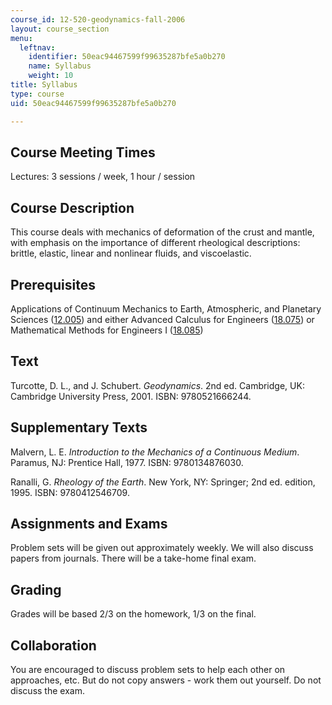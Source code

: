 ```yaml
---
course_id: 12-520-geodynamics-fall-2006
layout: course_section
menu:
  leftnav:
    identifier: 50eac94467599f99635287bfe5a0b270
    name: Syllabus
    weight: 10
title: Syllabus
type: course
uid: 50eac94467599f99635287bfe5a0b270

---
```


Course Meeting Times
--------------------

Lectures: 3 sessions / week, 1 hour / session

Course Description
------------------

This course deals with mechanics of deformation of the crust and mantle, with emphasis on the importance of different rheological descriptions: brittle, elastic, linear and nonlinear fluids, and viscoelastic.

Prerequisites
-------------

Applications of Continuum Mechanics to Earth, Atmospheric, and Planetary Sciences ([12.005](/courses/12-005-applications-of-continuum-mechanics-to-earth-atmospheric-and-planetary-sciences-spring-2006)) and either Advanced Calculus for Engineers ([18.075](/courses/18-075-advanced-calculus-for-engineers-fall-2004)) or Mathematical Methods for Engineers I ([18.085](/courses/18-085-computational-science-and-engineering-i-fall-2008))

Text
----

Turcotte, D. L., and J. Schubert. _Geodynamics_. 2nd ed. Cambridge, UK: Cambridge University Press, 2001. ISBN: 9780521666244.

Supplementary Texts
-------------------

Malvern, L. E. _Introduction to the Mechanics of a Continuous Medium_. Paramus, NJ: Prentice Hall, 1977. ISBN: 9780134876030.

Ranalli, G. _Rheology of the Earth_. New York, NY: Springer; 2nd ed. edition, 1995. ISBN: 9780412546709.

Assignments and Exams
---------------------

Problem sets will be given out approximately weekly. We will also discuss papers from journals. There will be a take-home final exam.

Grading
-------

Grades will be based 2/3 on the homework, 1/3 on the final.

Collaboration
-------------

You are encouraged to discuss problem sets to help each other on approaches, etc. But do not copy answers - work them out yourself. Do not discuss the exam.